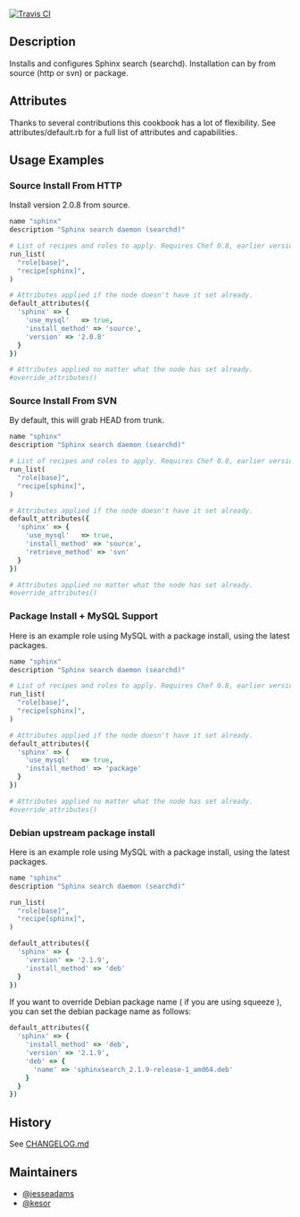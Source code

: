 [![Travis CI](https://travis-ci.org/jesseadams/sphinx-cookbook.png)](https://travis-ci.org/jesseadams/sphinx-cookbook)

## Description

Installs and configures Sphinx search (searchd). Installation can by from source (http or svn)  or package.

## Attributes

Thanks to several contributions this cookbook has a lot of flexibility. See attributes/default.rb for a full list of attributes and capabilities.

## Usage Examples

### Source Install From HTTP

Install version 2.0.8 from source.

```ruby
name "sphinx"
description "Sphinx search daemon (searchd)"

# List of recipes and roles to apply. Requires Chef 0.8, earlier versions use 'recipes()'.
run_list(
  "role[base]",
  "recipe[sphinx]",
)

# Attributes applied if the node doesn't have it set already.
default_attributes({
  'sphinx' => {
    'use_mysql'   => true,
    'install_method' => 'source',
    'version' => '2.0.8'
  }
})

# Attributes applied no matter what the node has set already.
#override_attributes()
```

### Source Install From SVN

By default, this will grab HEAD from trunk.

```ruby
name "sphinx"
description "Sphinx search daemon (searchd)"

# List of recipes and roles to apply. Requires Chef 0.8, earlier versions use 'recipes()'.
run_list(
  "role[base]",
  "recipe[sphinx]",
)

# Attributes applied if the node doesn't have it set already.
default_attributes({
  'sphinx' => {
    'use_mysql'   => true,
    'install_method' => 'source',
    'retrieve_method' => 'svn'
  }
})

# Attributes applied no matter what the node has set already.
#override_attributes()
```

### Package Install + MySQL Support

Here is an example role using MySQL with a package install, using the latest packages.

```ruby
name "sphinx"
description "Sphinx search daemon (searchd)"

# List of recipes and roles to apply. Requires Chef 0.8, earlier versions use 'recipes()'.
run_list(
  "role[base]",
  "recipe[sphinx]",
)

# Attributes applied if the node doesn't have it set already.
default_attributes({
  'sphinx' => {
    'use_mysql'   => true,
    'install_method' => 'package'
  }
})

# Attributes applied no matter what the node has set already.
#override_attributes()
```

### Debian upstream package install

Here is an example role using MySQL with a package install, using the latest packages.

```ruby
name "sphinx"
description "Sphinx search daemon (searchd)"

run_list(
  "role[base]",
  "recipe[sphinx]",
)

default_attributes({
  'sphinx' => {
    'version' => '2.1.9',
    'install_method' => 'deb'
  }
})
```

If you want to override Debian package name ( if you are using squeeze ), you can set the debian package name as follows:

```ruby
default_attributes({
  'sphinx' => {
    'install_method' => 'deb',
    'version' => '2.1.9',
    'deb' => {
      'name' => 'sphinxsearch_2.1.9-release-1_amd64.deb'
    }
  }
})
```

## History

See [CHANGELOG.md](https://github.com/jesseadams/sphinx-cookbook/blob/master/CHANGELOG.md)

## Maintainers

* [@jesseadams](https://github.com/jesseadams)
* [@kesor](https://github.com/kesor)
